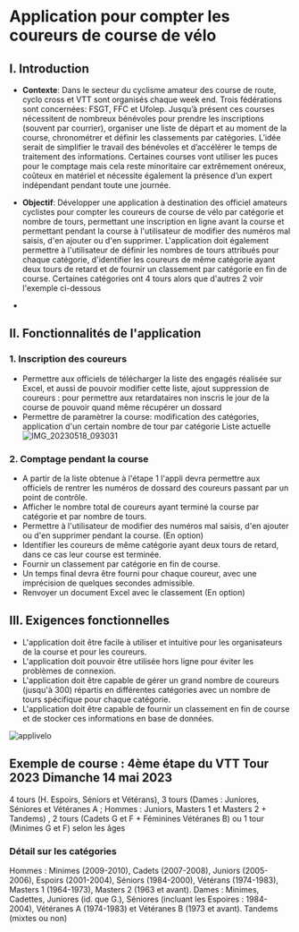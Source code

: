 # Application pour compter les coureurs de course de vélo

## I. Introduction

- **Contexte**: Dans le secteur du cyclisme amateur des course de route, cyclo cross et VTT sont organisés chaque week end. Trois fédérations sont concernées: FSGT, FFC et Ufolep. Jusqu’à présent ces courses nécessitent de nombreux bénévoles pour prendre les inscriptions (souvent par courrier), organiser une liste de départ et au moment de la course, chronométrer et définir les classements par catégories. L’idée serait de simplifier le travail des bénévoles et d’accélérer le temps de traitement des informations. Certaines courses vont utiliser les puces pour le comptage mais cela reste minoritaire car extrêmement onéreux, coûteux en matériel et nécessite également la présence d’un expert indépendant pendant toute une journée.

- **Objectif**: Développer une application à destination des officiel amateurs cyclistes pour compter les coureurs de course de vélo par catégorie et nombre de tours, permettant une inscription en ligne avant la course et permettant pendant la course à l'utilisateur de modifier des numéros mal saisis, d'en ajouter ou d'en supprimer. L'application doit également permettre à l'utilisateur de définir les nombres de tours attribués pour chaque catégorie, d'identifier les coureurs de même catégorie ayant deux tours de retard et de fournir un classement par catégorie en fin de course. Certaines catégories ont 4 tours alors que d'autres 2 voir l'exemple ci-dessous
- 
## II. Fonctionnalités de l'application
### 1. Inscription des coureurs
- Permettre aux officiels de télécharger la liste des engagés réalisée sur Excel, et aussi de pouvoir modifier cette liste,
ajout suppression de coureurs : pour permettre aux retardataires non inscris le jour de la course de pouvoir quand même récupérer un dossard
- Permettre de paramètrer la course: modification des catégories, application d'un certain nombre de tour par catégorie
Liste actuelle 
![IMG_20230518_093031](https://github.com/rmaupoux/applivelo/assets/118294447/9af3e363-e6e8-4fe5-8279-c515757c05d7)


### 2. Comptage pendant la course
- A partir de la liste obtenue à l'étape 1 l'appli devra permettre aux officiels de rentrer les numéros de dossard des coureurs passant par un point de contrôle.
- Afficher le nombre total de coureurs ayant terminé la course par catégorie et par nombre de tours.
- Permettre à l'utilisateur de modifier des numéros mal saisis, d'en ajouter ou d'en supprimer pendant la course. (En option)
- Identifier les coureurs de même catégorie ayant deux tours de retard, dans ce cas leur course est terminée. 
- Fournir un classement par catégorie en fin de course.
- Un temps final devra être fourni pour chaque coureur, avec une imprécision de quelques secondes admissible.
- Renvoyer un document Excel avec le classement (En option)

## III. Exigences fonctionnelles
- L'application doit être facile à utiliser et intuitive pour les organisateurs de la course et pour les coureurs.
- L'application doit pouvoir être utilisée hors ligne pour éviter les problèmes de connexion.
- L'application doit être capable de gérer un grand nombre de coureurs (jusqu'à 300) répartis en différentes catégories avec un nombre de tours spécifique pour chaque catégorie.
- L'application doit être capable de fournir un classement en fin de course et de stocker ces informations en base de données.

![applivelo](https://github.com/rmaupoux/applivelo/assets/118294447/8e5533af-a5ea-4cdc-adb5-1391e6e44b78)

## Exemple de course : 4ème étape du VTT Tour 2023 Dimanche 14 mai 2023
4 tours (H. Espoirs, Séniors et Vétérans), 3 tours (Dames : Juniores, Séniores et
Vétéranes A ; Hommes : Juniors, Masters 1 et Masters 2 + Tandems) , 2 tours
(Cadets G et F + Féminines Vétéranes B) ou 1 tour (Minimes G et F) selon les âges
### Détail sur les catégories

Hommes : Minimes (2009-2010), Cadets (2007-2008), Juniors (2005-2006), Espoirs
(2001-2004), Séniors (1984-2000), Vétérans (1974-1983), Masters 1 (1964-1973),
Masters 2 (1963 et avant).
Dames : Minimes, Cadettes, Juniores (id. que G.), Séniores (incluant les Espoires :
1984-2004), Vétéranes A (1974-1983) et Vétéranes B (1973 et avant).
Tandems (mixtes ou non)


